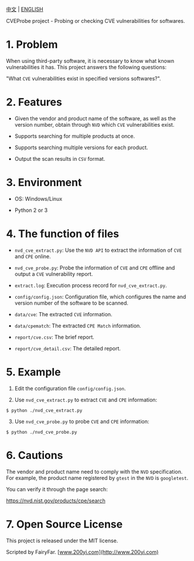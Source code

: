 [中文](README-中文.md) | [ENGLISH](README.md)

CVEProbe project - Probing or checking CVE vulnerabilities for softwares.

# 1. Problem

When using third-party software, it is necessary to know what known vulnerabilities it has. This project answers the following questions:

"What `CVE` vulnerabilities exist in specified versions softwares?".

# 2. Features

- Given the vendor and product name of the software, as well as the version number, obtain through `NVD` which `CVE` vulnerabilities exist.

- Supports searching for multiple products at once.

- Supports searching multiple versions for each product.

- Output the scan results in `CSV` format.

# 3. Environment

- OS: Windows/Linux

- Python 2 or 3

# 4. The function of files

- `nvd_cve_extract.py`: Use the `NVD API` to extract the information of `CVE` and `CPE` online.

- `nvd_cve_probe.py`: Probe the information of `CVE` and `CPE` offline and output a `CVE` vulnerability report.

- `extract.log`: Execution process record for `nvd_cve_extract.py`.

- `config/config.json`: Configuration file, which configures the name and version number of the software to be scanned.

- `data/cve`: The extracted `CVE` information.

- `data/cpematch`: The extracted `CPE Match` information.

- `report/cve.csv`: The brief report.

- `report/cve_detail.csv`: The detailed report.

# 5. Example

1. Edit the configuration file `config/config.json`.

2. Use `nvd_cve_extract.py` to extract `CVE` and `CPE` information:

```
$ python ./nvd_cve_extract.py
```

3. Use `nvd_cve_probe.py` to probe `CVE` and `CPE` information:

```
$ python ./nvd_cve_probe.py
```

# 6. Cautions

The vendor and product name need to comply with the `NVD` specification. For example, the product name registered by `gtest` in the `NVD` is `googletest`.

You can verify it through the page search:

https://nvd.nist.gov/products/cpe/search

# 7. Open Source License

This project is released under the MIT license.

Scripted by FairyFar. [www.200yi.com](http://www.200yi.com)
